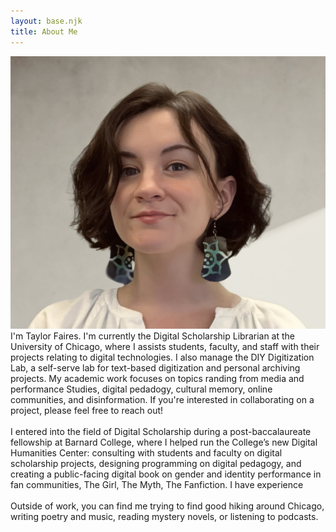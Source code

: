 ```yaml
---
layout: base.njk
title: About Me
---
```


<img src="\img\fairesheadshot.jpg" alt="headshot" class="headshot">
I'm Taylor Faires. I'm currently the Digital Scholarship Librarian at the University of Chicago, where I assists students, faculty, and staff with their projects relating to digital technologies. I also manage the DIY Digitization Lab, a self-serve lab for text-based digitization and personal archiving projects. My academic work focuses on topics randing from media and performance Studies, digital pedadogy, cultural memory, online communities, and disinformation. If you're interested in collaborating on a project, please feel free to reach out!
<br><br>
I entered into the field of Digital Scholarship during a post-baccalaureate fellowship at Barnard College, where I helped run the College’s new Digital Humanities Center: consulting with students and faculty on digital scholarship projects, designing programming on digital pedagogy, and creating a public-facing digital book on gender and identity performance in fan communities, The Girl, The Myth, The Fanfiction. I have experience
<br><br>
Outside of work, you can find me trying to find good hiking around Chicago, writing poetry and music, reading mystery novels, or listening to podcasts. 
